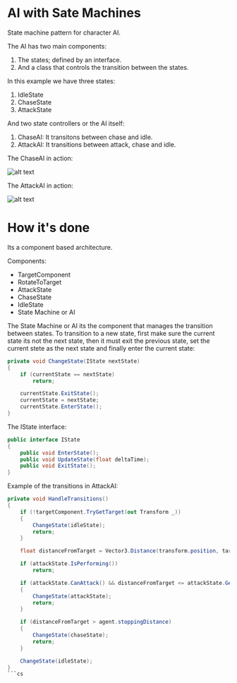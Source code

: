 # AI with Sate Machines
State machine pattern for character AI.

The AI has two main components:
1. The states; defined by an interface.
2. And a class that controls the transition between the states.

In this example we have three states:
1. IdleState
2. ChaseState
3. AttackState

And two state controllers or the AI itself:
1. ChaseAI: It transitons between chase and idle.
2. AttackAI: It transitions between attack, chase and idle.

The ChaseAI in action:

![alt text](2025-07-11-16-35-13.gif)

The AttackAI in action:

![alt text](2025-07-11-16-32-58.gif)

# How it's done
Its a component based architecture.

Components:
- TargetComponent
- RotateToTarget
- AttackState
- ChaseState
- IdleState
- State Machine or AI

The State Machine or AI its the component that manages the transition between states.
To transition to a new state, first make sure the current state its not the next state, then it must exit the previous state, set the current stete as the next state and finally enter the current state:

```cs
private void ChangeState(IState nextState)
{
    if (currentState == nextState)
        return;

    currentState.ExitState();
    currentState = nextState;
    currentState.EnterState();
}
```

The IState interface:
```cs
public interface IState
{
    public void EnterState();
    public void UpdateState(float deltaTime);
    public void ExitState();
}
```

Example of the transitions in AttackAI:

```cs
private void HandleTransitions()
{
    if (!targetComponent.TryGetTarget(out Transform _))
    {
        ChangeState(idleState);
        return;
    }

    float distanceFromTarget = Vector3.Distance(transform.position, targetComponent.GetTarget().position);

    if (attackState.IsPerforming())
        return;

    if (attackState.CanAttack() && distanceFromTarget <= attackState.GetAttackRange())
    {
        ChangeState(attackState);
        return;
    }

    if (distanceFromTarget > agent.stoppingDistance)
    {
        ChangeState(chaseState);
        return;
    }

    ChangeState(idleState);
}
```cs